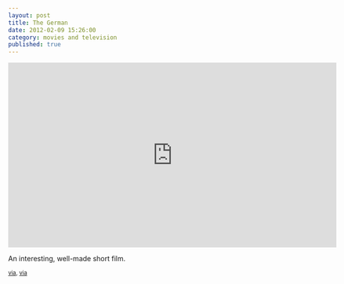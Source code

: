 ```yaml
---
layout: post
title: The German
date: 2012-02-09 15:26:00
category: movies and television
published: true
---
```

<iframe src="http://player.vimeo.com/video/31202906?title=0&amp;byline=0&amp;portrait=0&amp;color=ffffff" width="670" height="377" frameborder="0" webkitAllowFullScreen mozallowfullscreen allowFullScreen></iframe>

An interesting, well-made short film.

<small>[via](https://twitter.com/#!/brainpicker/status/167437823731965953), [via](http://coudal.com/archives/2012/02/the_german.php?utm_source=feedburner&utm_medium=feed&utm_campaign=Feed%3A+CoudalFreshSignals+%28Coudal%3A+Fresh+Signals%29)</small>
